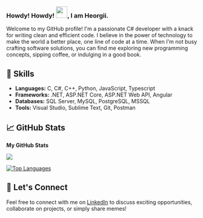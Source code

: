 ### Howdy! Howdy! <img src="https://raw.githubusercontent.com/MartinHeinz/MartinHeinz/master/wave.gif" width="30px">, I am Heorgii.

Welcome to my GitHub profile! I'm a passionate C# developer with a knack for writing clean and efficient code. I believe in the power of technology to make the world a better place, one line of code at a time. When I'm not busy crafting software solutions, you can find me exploring new programming concepts, sipping coffee, or indulging in a good book.

## 🔧 Skills

- **Languages:** C, C#, C++, Python, JavaScript, Typescript
- **Frameworks:** .NET, ASP.NET Core, ASP.NET Web API, Angular
- **Databases:** SQL Server, MySQL, PostgreSQL, MSSQL
- **Tools:** Visual Studio, Sublime Text, Git, Postman

## 📈 GitHub Stats

<b>My GitHub Stats</b>

<a href="http://www.github.com/GEOFARL"><img src="https://github-readme-streak-stats.herokuapp.com/?user=Denchan-san&stroke=ffffff&background=1c1917&ring=ffffff&fire=ffffff&currStreakNum=ffffff&currStreakLabel=ffffff&sideNums=ffffff&sideLabels=ffffff&dates=ffffff&hide_border=true" /></a>

<a href="https://github.com/GEOFARL" align="left"><img src="https://github-readme-stats.vercel.app/api/top-langs/?username=Denchan-san&langs_count=10&title_color=ffffff&text_color=ffffff&icon_color=ef4444&bg_color=1c1917&hide_border=true&locale=en&custom_title=Top%20%Languages" alt="Top Languages" /></a>

## 🚀 Let's Connect

Feel free to connect with me on [LinkedIn](https://www.linkedin.com/in/heorgii-holovanev-3bb826264/) to discuss exciting opportunities, collaborate on projects, or simply share memes!
